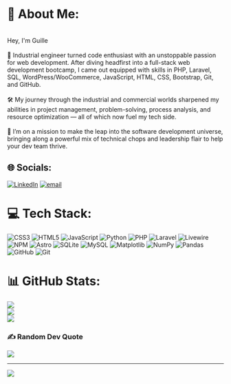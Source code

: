 # 💫 About Me:<br>
<br>Hey, I'm Guille<br><br>🎯 Industrial engineer turned code enthusiast with an unstoppable passion for web development. After diving headfirst into a full-stack web development bootcamp, I came out equipped with skills in PHP, Laravel, SQL, WordPress/WooCommerce, JavaScript, HTML, CSS, Bootstrap, Git, and GitHub.<br>
<br>🛠️ My journey through the industrial and commercial worlds sharpened my abilities in project management, problem-solving, process analysis, and resource optimization — all of which now fuel my tech side.<br><br>🚀 I’m on a mission to make the leap into the software development universe, bringing along a powerful mix of technical chops and leadership flair to help your dev team thrive.



## 🌐 Socials:
[![LinkedIn](https://img.shields.io/badge/LinkedIn-%230077B5.svg?logo=linkedin&logoColor=white)](https://linkedin.com/in/ghuamano) [![email](https://img.shields.io/badge/Email-D14836?logo=gmail&logoColor=white)](mailto:g.huaman.o@gmail.com) 

# 💻 Tech Stack:
![CSS3](https://img.shields.io/badge/css3-%231572B6.svg?style=for-the-badge&logo=css3&logoColor=white) ![HTML5](https://img.shields.io/badge/html5-%23E34F26.svg?style=for-the-badge&logo=html5&logoColor=white) ![JavaScript](https://img.shields.io/badge/javascript-%23323330.svg?style=for-the-badge&logo=javascript&logoColor=%23F7DF1E) ![Python](https://img.shields.io/badge/python-3670A0?style=for-the-badge&logo=python&logoColor=ffdd54) ![PHP](https://img.shields.io/badge/php-%23777BB4.svg?style=for-the-badge&logo=php&logoColor=white) ![Laravel](https://img.shields.io/badge/laravel-%23FF2D20.svg?style=for-the-badge&logo=laravel&logoColor=white) ![Livewire](https://img.shields.io/badge/livewire-%234e56a6.svg?style=for-the-badge&logo=livewire&logoColor=white) ![NPM](https://img.shields.io/badge/NPM-%23CB3837.svg?style=for-the-badge&logo=npm&logoColor=white) ![Astro](https://img.shields.io/badge/astro-%232C2052.svg?style=for-the-badge&logo=astro&logoColor=white) ![SQLite](https://img.shields.io/badge/sqlite-%2307405e.svg?style=for-the-badge&logo=sqlite&logoColor=white) ![MySQL](https://img.shields.io/badge/mysql-4479A1.svg?style=for-the-badge&logo=mysql&logoColor=white) ![Matplotlib](https://img.shields.io/badge/Matplotlib-%23ffffff.svg?style=for-the-badge&logo=Matplotlib&logoColor=black) ![NumPy](https://img.shields.io/badge/numpy-%23013243.svg?style=for-the-badge&logo=numpy&logoColor=white) ![Pandas](https://img.shields.io/badge/pandas-%23150458.svg?style=for-the-badge&logo=pandas&logoColor=white) ![GitHub](https://img.shields.io/badge/github-%23121011.svg?style=for-the-badge&logo=github&logoColor=white) ![Git](https://img.shields.io/badge/git-%23F05033.svg?style=for-the-badge&logo=git&logoColor=white) <br>
# 📊 GitHub Stats: <br>
![](https://github-readme-stats.vercel.app/api?username=ghuamano&theme=dark&hide_border=false&include_all_commits=false&count_private=true)<br/>
![](https://nirzak-streak-stats.vercel.app/?user=ghuamano&theme=dark&hide_border=false)<br/>
![](https://github-readme-stats.vercel.app/api/top-langs/?username=ghuamano&theme=dark&hide_border=false&include_all_commits=false&count_private=true&layout=compact) <br>

### ✍️ Random Dev Quote
![](https://quotes-github-readme.vercel.app/api?type=horizontal&theme=radical)<br>

---
[![](https://visitcount.itsvg.in/api?id=ghuamano&icon=0&color=0)](https://visitcount.itsvg.in)

<!-- Proudly created with GPRM ( https://gprm.itsvg.in ) -->
<!-- Proudly created with GPRM ( https://gprm.itsvg.in ) -->
